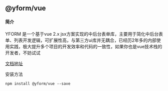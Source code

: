 
## @yform/vue

#### 简介

YFORM 是一个基于vue 2.x jsx方案实现的中后台表单库，主要用于简化中后台表单、列表开发逻辑，可扩展性高，与第三方ui库并无耦合，已经历2年多的内部使用实践，极大提升多个项目的开发效率和代码的一致性，如果你也是vue技术栈的开发者，不妨试试

[文档地址](https://venusjason.github.io/yform-doc-site)

安装方法

```
npm install @yform/vue --save
```

